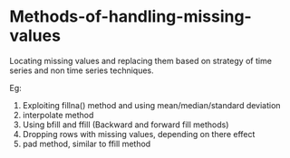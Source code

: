 # Methods-of-handling-missing-values

Locating missing values and replacing them based on strategy of time series and non time series techniques.

Eg:
1. Exploiting fillna() method and using mean/median/standard deviation
2. interpolate method
3. Using bfill and ffill (Backward and forward fill methods)
4. Dropping rows with missing values, depending on there effect
5. pad method, similar to ffill method
